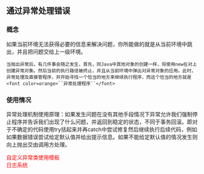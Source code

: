 ## 通过异常处理错误

### 概念
如果当前环境无法获得必要的信息来解决问题，你所能做的就是从当前环境中跳出，并且把问题交给上一级环境。

    当抛出异常后，有几件事会随之发生，首先，同Java中其他对象的创建一样，将使用new在对上创建异常对象。然后当前的执行路径被终止，并且从当前环境中弹出对异常对象的应用。此时，异常处理及直接管程序，并开始寻找一个恰当的地方来继续执行程序，而这个恰当的地方就是 <font color=orange>``异常处理程序``</font>

### 使用情况

异常处理机制使用原理：如果发生问题在没有其他手段情况下异常允许我们强制停止程序并告诉我们出现了什么问题，并返回到稳定的状态，不同于事务回滚。即对于不确定的代码使用try括起来并再catch中尝试修复然后继续执行后续代码，例如如果数据错误尝试给定默认值并给出提示信息。如果不能给定默认值的情况发生则向上抛出交由调用方处理。


<div title="深挖代码实现"><font color=red>自定义异常类使用模板</font></div>

<div title="深挖代码实现"><font color=red>日志系统</font></div>
